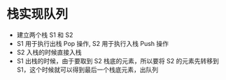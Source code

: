 # 栈实现队列

- 建立两个栈 S1 和 S2
- S1 用于执行出栈 Pop 操作, S2 用于执行入栈 Push 操作
- S2 入栈的时候直接入栈
- S1 出栈的时候，由于要取到 S2 栈底的元素，所以要将 S2 的元素先转移到 S1，这个时候就可以得到最后一个栈底元素，出队列